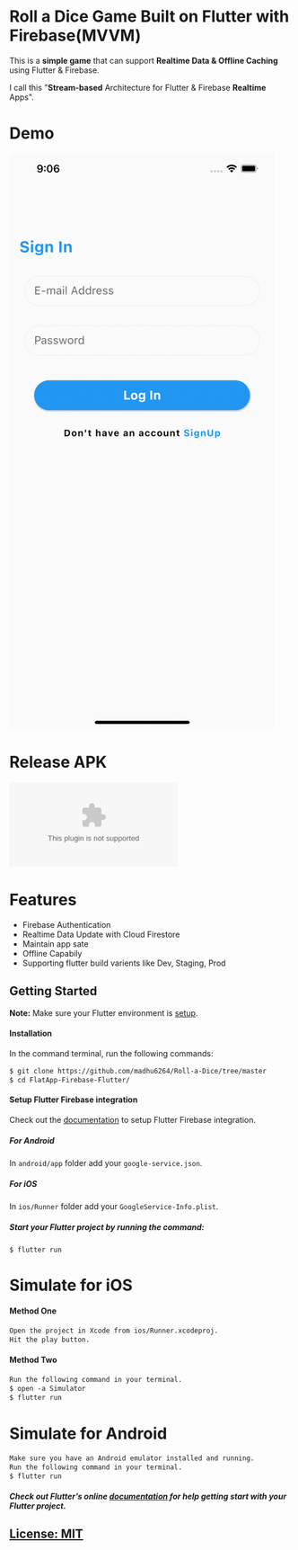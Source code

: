 # Roll a Dice Game Built on Flutter with Firebase(MVVM)

This is a **simple game** that can support **Realtime Data & Offline Caching** using Flutter & Firebase.

I call this "**Stream-based** Architecture for Flutter & Firebase **Realtime** Apps".

# Demo
![Demo](https://github.com/madhu6264/Roll-a-Dice/blob/master/roll_a_dice.gif)

# Release APK
![Release APK](https://github.com/madhu6264/Roll-a-Dice/blob/master/app-release.apk)



# Features
* Firebase Authentication
* Realtime Data Update with Cloud Firestore
* Maintain app sate
* Offline Capabily
* Supporting flutter build varients like Dev, Staging, Prod

## Getting Started
**Note:** Make sure your Flutter environment is [setup](https://flutter.io/getting-started/).

#### Installation

In the command terminal, run the following commands:

    $ git clone https://github.com/madhu6264/Roll-a-Dice/tree/master
    $ cd FlatApp-Firebase-Flutter/

#### Setup Flutter Firebase integration
Check out the [documentation](https://codelabs.developers.google.com/codelabs/flutter-firebase/#4) to setup Flutter Firebase integration.

##### For Android
In `android/app` folder add your `google-service.json`.
##### For iOS
In `ios/Runner` folder add your `GoogleService-Info.plist`.

##### Start your Flutter project by running the command:
    $ flutter run

# Simulate for iOS
#### Method One

    Open the project in Xcode from ios/Runner.xcodeproj.
    Hit the play button.

#### Method Two

    Run the following command in your terminal.
    $ open -a Simulator
    $ flutter run

# Simulate for Android

    Make sure you have an Android emulator installed and running.
    Run the following command in your terminal.
    $ flutter run

##### Check out Flutter’s online [documentation](http://flutter.io/) for help getting start with your Flutter project.



## [License: MIT](LICENSE.md)